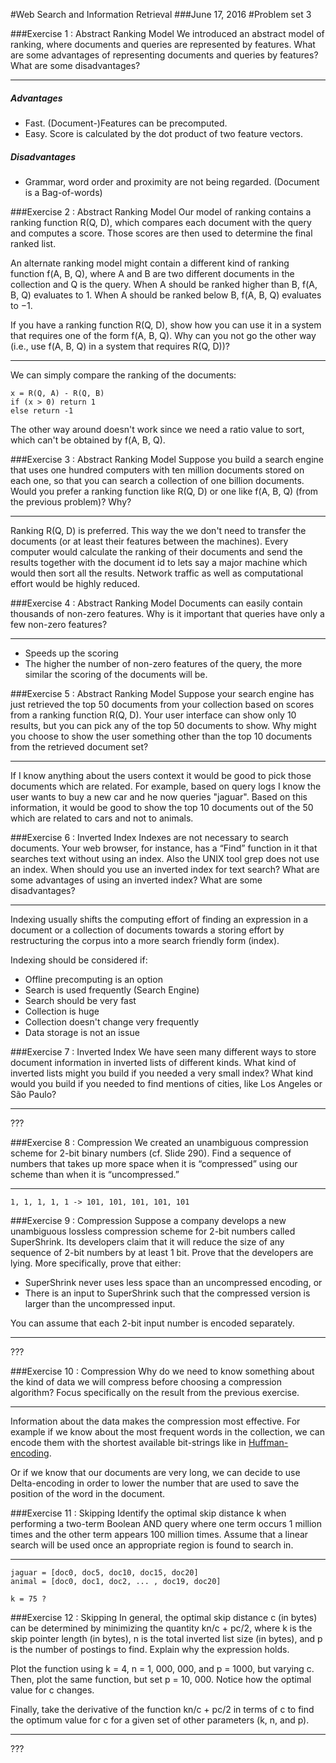 #Web Search and Information Retrieval
###June 17, 2016
#Problem set 3

###Exercise 1 :  Abstract Ranking Model
We introduced an abstract model of ranking, where documents and queries are represented by features. What are some advantages of representing documents and queries by features? What are some disadvantages?

---

##### Advantages
- Fast. (Document-)Features  can be precomputed.
- Easy. Score is calculated by the dot product of two feature vectors.

##### Disadvantages
- Grammar, word order and proximity are not being regarded. (Document is a Bag-of-words)

###Exercise 2 :  Abstract Ranking Model
Our model of ranking contains a ranking function R(Q, D), which compares each document with the query and computes a score. Those scores are then used to determine the final ranked list.

An alternate ranking model might contain a different kind of ranking function f(A, B, Q), where A and B are two different documents in the collection and Q is the query. When A should be ranked higher than B, f(A, B, Q) evaluates to 1. When A should be ranked below B, f(A, B, Q) evaluates to −1.

If you have a ranking function R(Q, D), show how you can use it in a system that requires one of the form f(A, B, Q). Why can you not go the other way (i.e., use f(A, B, Q) in a system that requires R(Q, D))?

---

We can simply compare the ranking of the documents:

    x = R(Q, A) - R(Q, B)
    if (x > 0) return 1
    else return -1

The other way around doesn't work since we need a ratio value to sort, which can't be obtained by f(A, B, Q).

###Exercise 3 :  Abstract Ranking Model
Suppose you build a search engine that uses one hundred computers with ten million documents stored on each one, so that you can search a collection of one billion documents. Would you prefer a ranking function like R(Q, D) or one like f(A, B, Q) (from the previous problem)? Why?

---

Ranking R(Q, D) is preferred. This way the we don't need to transfer the documents (or at least their features between the machines). Every computer would calculate the ranking of their documents and send the results together with the document id to lets say a major machine which would then sort all the results. Network traffic as well as computational effort would be highly reduced.

###Exercise 4 :  Abstract Ranking Model
Documents can easily contain thousands of non-zero features. Why is it important that queries have only a few non-zero features?

---

- Speeds up the scoring
- The higher the number of non-zero features of the query, the more similar the scoring of the documents will be.

###Exercise 5 :  Abstract Ranking Model
Suppose your search engine has just retrieved the top 50 documents from your collection based on scores from a ranking function R(Q, D). Your user interface can show only 10 results, but you can pick any of the top 50 documents to show. Why might you choose to show the user something other than the top 10 documents from the retrieved document set?

---

If I know anything about the users context it would be good to pick those documents which are related. For example, based on query logs I know the user wants to buy a new car and he now queries "jaguar". Based on this information, it would be good to show the top 10 documents out of the 50 which are related to cars and not to animals.

###Exercise 6 :  Inverted Index
Indexes are not necessary to search documents. Your web browser, for instance, has a “Find” function in it that searches text without using an index. Also the UNIX tool grep does not use an index. When should you use an inverted index for text search? What are some advantages of using an inverted index? What are some disadvantages?

---

Indexing usually shifts the computing effort of finding an expression in a document or a collection of documents towards a storing effort by restructuring the corpus into a more search friendly form (index).

Indexing should be considered if:

- Offline precomputing is an option
- Search is used frequently (Search Engine)
- Search should be very fast
- Collection is huge
- Collection doesn't change very frequently
- Data storage is not an issue

###Exercise 7 :  Inverted Index
We have seen many different ways to store document information in inverted lists of different kinds. What kind of inverted lists might you build if you needed a very small index? What kind would you build if you needed to find mentions of cities, like Los Angeles or São Paulo?

---

???

###Exercise 8 :  Compression
We created an unambiguous compression scheme for 2-bit binary numbers (cf. Slide 290). Find a sequence of numbers that takes up more space when it is “compressed” using our scheme than when it is “uncompressed.”

---

    1, 1, 1, 1, 1 -> 101, 101, 101, 101, 101

###Exercise 9 : Compression
Suppose a company develops a new unambiguous lossless compression scheme for 2-bit numbers called SuperShrink. Its developers claim that it will reduce the size of any sequence of 2-bit numbers by at least 1 bit. Prove that the developers are lying. More specifically, prove that either:

- SuperShrink never uses less space than an uncompressed encoding, or
- There is an input to SuperShrink such that the compressed version is larger than the uncompressed input.


You can assume that each 2-bit input number is encoded separately.

---

???


###Exercise 10 : Compression
Why do we need to know something about the kind of data we will compress before choosing a compression algorithm? Focus specifically on the result from the previous exercise.

---

Information about the data makes the compression most effective. For example if we know about the most frequent words in the collection, we can encode them with the shortest available bit-strings like in [Huffman-encoding](https://en.wikipedia.org/wiki/Huffman_coding).

Or if we know that our documents are very long, we can decide to use Delta-encoding in order to lower the number that are used to save the position of the word in the document.

###Exercise 11 : Skipping
Identify the optimal skip distance k when performing a two-term Boolean AND query where one term occurs 1 million times and the other term appears 100 million times. Assume that a linear search will be used once an appropriate region is found to search in.

---

    jaguar = [doc0, doc5, doc10, doc15, doc20]
    animal = [doc0, doc1, doc2, ... , doc19, doc20]

    k = 75 ?

###Exercise 12 : Skipping
In general, the optimal skip distance c (in bytes) can be determined by minimizing the quantity kn/c + pc/2, where k is the skip pointer length (in bytes), n is the total inverted list size (in bytes), and p is the number of postings to find. Explain why the expression holds.

Plot the function using k = 4, n = 1, 000, 000, and p = 1000, but varying c. Then, plot the same function, but set p = 10, 000. Notice how the optimal value for c changes.

Finally, take the derivative of the function kn/c + pc/2 in terms of c to find the optimum value for c for a given set of other parameters (k, n, and p).

---

???


